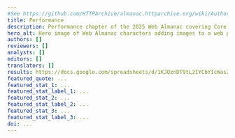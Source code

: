 ```yaml
---
#See https://github.com/HTTPArchive/almanac.httparchive.org/wiki/Authors'-Guide#metadata-to-add-at-the-top-of-your-chapters
title: Performance
description: Performance chapter of the 2025 Web Almanac covering Core Web Vitals, with deep dives into the Largest Contentful Paint, Cumulative Layout Shift, and Interaction to Next Paint metrics and their diagnostics.
hero_alt: Hero image of Web Almanac characters adding images to a web page, while another Web Almanac character times them with a stopwatch.
authors: []
reviewers: []
analysts: []
editors: []
translators: []
results: https://docs.google.com/spreadsheets/d/1KJQznDT9tL2IYCbYIcWas2k9OG1rK4pkk9U1qOLgBM0/edit
featured_quote: ...
featured_stat_1: ...
featured_stat_label_1: ...
featured_stat_2: ...
featured_stat_label_2: ...
featured_stat_3: ...
featured_stat_label_3: ...
doi: ...
---
```

